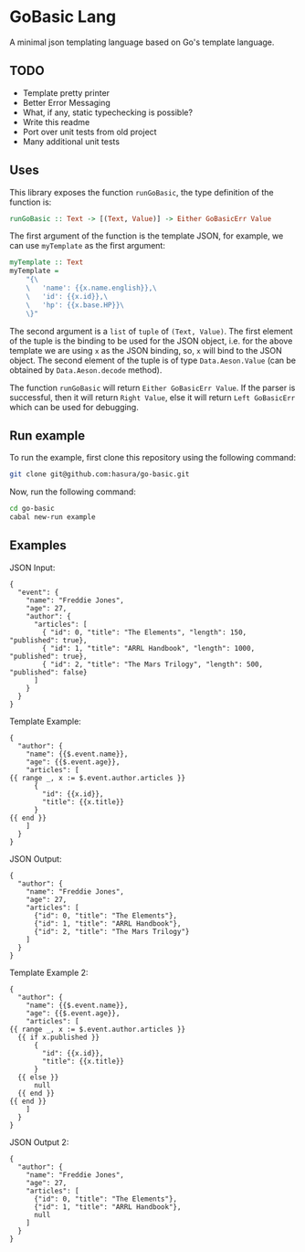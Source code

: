 # GoBasic Lang

A minimal json templating language based on Go's template language.

## TODO
- Template pretty printer
- Better Error Messaging
- What, if any, static typechecking is possible?
- Write this readme
- Port over unit tests from old project
- Many additional unit tests

## Uses
This library exposes the function `runGoBasic`, the type definition of the function is:
``` haskell
runGoBasic :: Text -> [(Text, Value)] -> Either GoBasicErr Value
```
The first argument of the function is the template JSON, for example, we can use `myTemplate` as the first argument:
``` haskell
myTemplate :: Text
myTemplate = 
    "{\
    \   'name': {{x.name.english}},\
    \   'id': {{x.id}},\
    \   'hp': {{x.base.HP}}\
    \}"
```

The second argument is a `list` of `tuple` of `(Text, Value)`. The first element of the tuple is the binding to be used for the JSON object, i.e. for the above template we are using `x` as the JSON binding, so, `x` will bind to the JSON object. The second element of the tuple is of type `Data.Aeson.Value` (can be obtained by `Data.Aeson.decode` method).

The function `runGoBasic` will return `Either GoBasicErr Value`. If the parser is successful, then it will return `Right Value`, else it will return `Left GoBasicErr` which can be used for debugging.

## Run example
To run the example, first clone this repository using the following command:
``` sh
git clone git@github.com:hasura/go-basic.git
```
Now, run the following command:
``` sh
cd go-basic
cabal new-run example
```
## Examples

JSON Input:
```
{
  "event": {
    "name": "Freddie Jones",
    "age": 27,
    "author": {
      "articles": [
        { "id": 0, "title": "The Elements", "length": 150, "published": true},
        { "id": 1, "title": "ARRL Handbook", "length": 1000, "published": true},
        { "id": 2, "title": "The Mars Trilogy", "length": 500, "published": false}
      ]
    }
  }
}
```

Template Example:
```
{
  "author": {
    "name": {{$.event.name}},
    "age": {{$.event.age}},
    "articles": [
{{ range _, x := $.event.author.articles }}
      {
        "id": {{x.id}},
        "title": {{x.title}}
      }
{{ end }}
    ]
  }
}
```
JSON Output:
```
{
  "author": {
    "name": "Freddie Jones",
    "age": 27,
    "articles": [
      {"id": 0, "title": "The Elements"},
      {"id": 1, "title": "ARRL Handbook"},
      {"id": 2, "title": "The Mars Trilogy"}
    ]
  }
}
```

Template Example 2:
```
{
  "author": {
    "name": {{$.event.name}},
    "age": {{$.event.age}},
    "articles": [
{{ range _, x := $.event.author.articles }}
  {{ if x.published }}
      {
        "id": {{x.id}},
        "title": {{x.title}}
      }
  {{ else }}
      null
  {{ end }}
{{ end }}
    ]
  }
}
```

JSON Output 2:
```
{
  "author": {
    "name": "Freddie Jones",
    "age": 27,
    "articles": [
      {"id": 0, "title": "The Elements"},
      {"id": 1, "title": "ARRL Handbook"},
      null
    ]
  }
}
```
